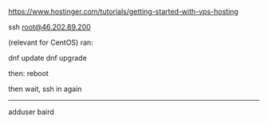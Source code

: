 https://www.hostinger.com/tutorials/getting-started-with-vps-hosting

ssh root@46.202.89.200

(relevant for CentOS)
ran:

dnf update
dnf upgrade

then:
reboot

then wait, ssh in again

****************************************

adduser baird